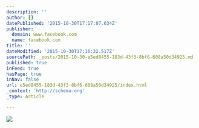 ```yaml
---
description: ''
author: []
datePublished: '2015-10-30T17:17:07.634Z'
publisher:
  domain: www.facebook.com
  name: facebook.com
title: ''
dateModified: '2015-10-30T17:16:32.517Z'
sourcePath: _posts/2015-10-30-e5ed8455-183d-43f3-8bf6-608a50d34925.md
published: true
inFeed: true
hasPage: true
inNav: false
url: e5ed8455-183d-43f3-8bf6-608a50d34925/index.html
_context: 'http://schema.org'
_type: Article

---
```

![](https://scontent-ord1-1.xx.fbcdn.net/hphotos-xpf1/v/t1.0-9/12065947_950724481687359_2967491080299322102_n.jpg?oh=699203f613bfc1951848b54e69cc2780&oe=56CC62A7)